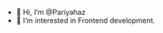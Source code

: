 - 👋 Hi, I’m @Pariyahaz
- 👀 I’m interested in Frontend development.

<!---
Pariyahaz/Pariyahaz is a ✨ special ✨ repository because its `README.md` (this file) appears on your GitHub profile.
You can click the Preview link to take a look at your changes.
--->
